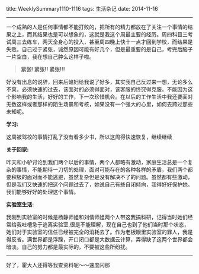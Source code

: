 title: WeeklySummary1110-1116
tags: 生活杂记
date: 2014-11-16
***
一个成熟的人是任何事情都不能打败的，把所有的精力都放在了关注一个事情的结果之上，而其结果也是可以想象的，这就是我这个周最主要的经历。周四科目三考试周三去练车，两天全身心的投入，甚至周四晚上快十一点才回到学校，而结果是失败。自己过于紧张，诚然原因可能有好几个，但是最重要的是自己，考完后脑子一片空白，我在想自己肿么这样子啦。

> **紧张! 紧张!! 紧张!!!**

好没有出息的说辞，回来后媳妇给我说了好多，其实我自己反过来一想，无论多么不爽，必须快速的过去，该面对的必须得面对，该客服的终究得克服。不能因为这个影响我的生活，好好的工作，下一次珍惜机会。在以后的工作生活中我还要面对无数这样或者那样的陌生场景和考核，如果没有一个强大的心里，如何去跨过那些未知呢。

**学习:**

这周被驾校的事情打乱了没有看多少书，所以这周得快速恢复，继续继续

**关于回家:**

昨天和小驴讨论到我们两个以后的事情，两个人都略有激动，家庭生活总是一个复杂的事情，不能期待一刀切的处理，面对可能存在的各种各样的矛盾，我们两个都要积极的面对而不能逃避，虽然复杂但是没有解决不了的问题。虽然都有些激动，但是我们又快速的把这个问题过去了，她说自己有些自闭倾向，我得好好保护她。我们能够好好的处理这个事情。

**实验室生活:**

我刚到实验室的时候是杨静师姐和刘倩师姐两个人带这我搞科研，记得当时她们经常给我吐槽急于逃离实验室,很是不能理解，现在自己也到了他们当时那个状态，她们对于实验室的信任已经被完全的消耗去了。作为老板眼里实验室的罪人，我是得反省。满世界都是浮躁，开口闭口都是大数据云计算，弄得缺了这两个世界都会暗淡。自己的努力都是最实际的，不要被这些所纷扰。

***
好了，霍大人还得等我查资料呢～～速度闪那


